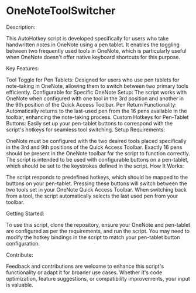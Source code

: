 # OneNoteToolSwitcher
Description:

This AutoHotkey script is developed specifically for users who take handwritten notes in OneNote using a pen tablet. It enables the toggling between two frequently used tools in OneNote, which is particularly useful when OneNote doesn't offer native keyboard shortcuts for this purpose.

Key Features:

Tool Toggle for Pen Tablets: Designed for users who use pen tablets for note-taking in OneNote, allowing them to switch between two primary tools efficiently.
Configurable for Specific OneNote Setup: The script works with OneNote when configured with one tool in the 3rd position and another in the 9th position of the Quick Access Toolbar.
Pen Return Functionality: Automatically returns to the last-used pen from the 16 pens available in the toolbar, enhancing the note-taking process.
Custom Hotkeys for Pen-Tablet Buttons: Easily set up your pen-tablet buttons to correspond with the script's hotkeys for seamless tool switching.
Setup Requirements:

OneNote must be configured with the two desired tools placed specifically in the 3rd and 9th positions of the Quick Access Toolbar.
Exactly 16 pens should be present in the OneNote toolbar for the script to function correctly.
The script is intended to be used with configurable buttons on a pen-tablet, which should be set to the keystrokes defined in the script.
How It Works:

The script responds to predefined hotkeys, which should be mapped to the buttons on your pen-tablet. Pressing these buttons will switch between the two tools set in your OneNote Quick Access Toolbar. When switching back from a tool, the script automatically selects the last used pen from your toolbar.

Getting Started:

To use this script, clone the repository, ensure your OneNote and pen-tablet are configured as per the requirements, and run the script. You may need to modify the hotkey bindings in the script to match your pen-tablet button configuration.

Contribute:

Feedback and contributions are welcome to enhance this script's functionality or adapt it for broader use cases. Whether it's code optimization, feature suggestions, or compatibility improvements, your input is valuable.
